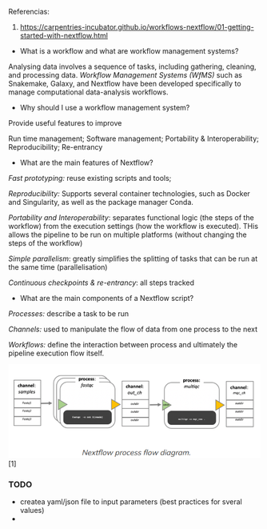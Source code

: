 

Referencias:
1. https://carpentries-incubator.github.io/workflows-nextflow/01-getting-started-with-nextflow.html


- What is a workflow and what are workflow management systems?

Analysing data involves a sequence of tasks, including gathering, cleaning, and processing data. *Workflow Management Systems (WfMS)* such as Snakemake, Galaxy, and Nextflow have been developed specifically to manage computational data-analysis workflows. 

- Why should I use a workflow management system?

Provide useful features to improve

Run time management; Software management; Portability & Interoperability; Reproducibility; Re-entrancy

- What are the main features of Nextflow?

*Fast prototyping:* reuse existing scripts and tools;

*Reproducibility:* Supports several container technologies, such as Docker and  Singularity, as well as the package manager Conda.

*Portability and Interoperability*: separates functional logic (the steps of the workflow) from the execution settings (how the workflow is executed). THis allows the pipeline to be run on multiple platforms (without changing the steps of the workflow)

*Simple parallelism*: greatly simplifies the splitting of tasks that can be run at the same time (parallelisation)

*Continuous checkpoints & re-entrancy*: all steps tracked

- What are the main components of a Nextflow script?

*Processes:* describe a task to be run

*Channels:* used to manipulate the flow of data from one process to the next

*Workflows:* define the interaction between process and ultimately the pipeline execution flow itself.

![Alt text](<Screenshot from 2023-12-28 22-08-55.png>) [1]


### TODO

- createa yaml/json file to input parameters (best practices for sveral values)
-